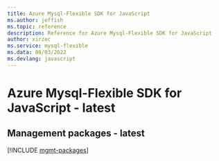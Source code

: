 ```yaml
---
title: Azure Mysql-Flexible SDK for JavaScript
ms.author: jeffish
ms.topic: reference
description: Reference for Azure Mysql-Flexible SDK for JavaScript
author: xirzec
ms.service: mysql-flexible
ms.data: 08/03/2022
ms.devlang: javascript
---
```

# Azure Mysql-Flexible SDK for JavaScript - latest

## Management packages - latest
[!INCLUDE [mgmt-packages](mysql-flexible-mgmt-index.md)]